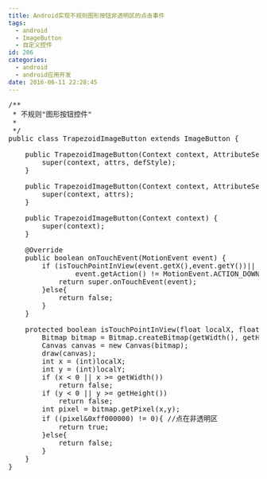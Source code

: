 ```yaml
---
title: Android实现不规则图形按钮非透明区的点击事件
tags:
  - android
  - ImageButton
  - 自定义控件
id: 206
categories:
  - android
  - android应用开发
date: 2016-06-11 22:28:45
---
```


<pre>
/**
 * 不规则"图形按钮控件"
 *
 */
public class TrapezoidImageButton extends ImageButton {

    public TrapezoidImageButton(Context context, AttributeSet attrs, int defStyle) {
        super(context, attrs, defStyle);
    }

    public TrapezoidImageButton(Context context, AttributeSet attrs) {
        super(context, attrs);
    }

    public TrapezoidImageButton(Context context) {
        super(context);
    }

    @Override
    public boolean onTouchEvent(MotionEvent event) {
        if (isTouchPointInView(event.getX(),event.getY())||
                event.getAction() != MotionEvent.ACTION_DOWN){
            return super.onTouchEvent(event);
        }else{
            return false;
        }
    }

    protected boolean isTouchPointInView(float localX, float localY){
        Bitmap bitmap = Bitmap.createBitmap(getWidth(), getHeight(), Config.ARGB_8888);
        Canvas canvas = new Canvas(bitmap);
        draw(canvas);
        int x = (int)localX;
        int y = (int)localY;
        if (x < 0 || x >= getWidth())
            return false;
        if (y < 0 || y >= getHeight())
            return false;
        int pixel = bitmap.getPixel(x,y);
        if ((pixel&0xff000000) != 0){ //点在非透明区
            return true;
        }else{
            return false;
        }
    }
}
</pre>
